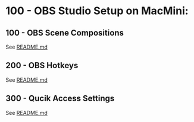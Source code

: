 # 100 - OBS Studio Setup on MacMini:

## 100 - OBS Scene Compositions

See [README.md](./100/README.md)

## 200 - OBS Hotkeys

See [README.md](./200/README.md)

## 300 - Qucik Access Settings

See [README.md](./300/README.md)
